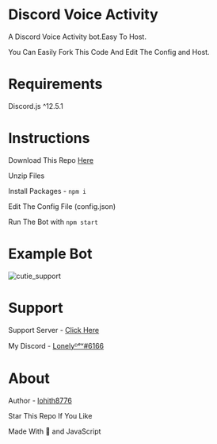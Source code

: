 # Discord Voice Activity
A Discord Voice Activity bot.Easy To Host.

You Can Easily Fork This Code And Edit The Config and Host.

# Requirements

Discord.js ^12.5.1

# Instructions

Download This Repo [Here](https://github.com/lohith8776/Discord-Voice-Activity/archive/refs/heads/main.zip)

Unzip Files

Install Packages - `npm i`

Edit The Config File (config.json)

Run The Bot with `npm start`


# Example Bot

![cutie_support](https://cdn.discordapp.com/attachments/749081427663913000/881523524269932544/unknown.png)


# Support

Support Server - [Click Here](https://discord.gg/QDGGs7J5DP)

My Discord - [Lonelyᴰᵉᵛ#6166](https://discord.com/users/556727961739460629)


# About

Author - [lohith8776](https://github.com/lohith8776/)

Star This Repo If You Like

Made With 💖 and JavaScript
